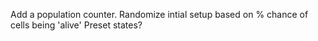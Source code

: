Add a population counter. 
Randomize intial setup based on % chance of cells being 'alive' 
Preset states?
